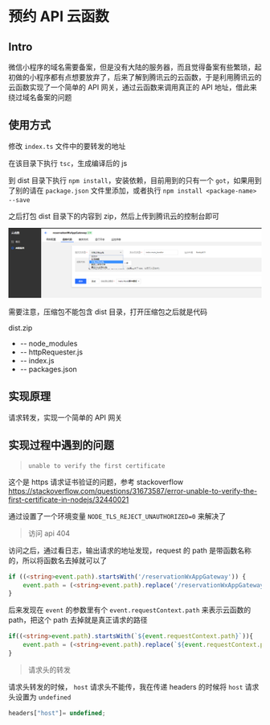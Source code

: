 # 预约 API 云函数

## Intro

微信小程序的域名需要备案，但是没有大陆的服务器，而且觉得备案有些繁琐，起初做的小程序都有点想要放弃了，后来了解到腾讯云的云函数，于是利用腾讯云的云函数实现了一个简单的 API 网关，通过云函数来调用真正的 API 地址，借此来绕过域名备案的问题

## 使用方式

修改 `index.ts` 文件中的要转发的地址

在该目录下执行 `tsc`，生成编译后的 js

到 dist 目录下执行 `npm install`，安装依赖，目前用到的只有一个 `got`，如果用到了别的请在 `package.json` 文件里添加，或者执行 `npm install <package-name> --save`

之后打包 dist 目录下的内容到 zip，然后上传到腾讯云的控制台即可

![upload code](./images/upload.png)

需要注意，压缩包不能包含 dist 目录，打开压缩包之后就是代码

dist.zip

- -- node_modules
- -- httpRequester.js
- -- index.js
- -- packages.json

## 实现原理

请求转发，实现一个简单的 API 网关

## 实现过程中遇到的问题

> `unable to verify the first certificate`

这个是 https 请求证书验证的问题，参考 stackoverflow <https://stackoverflow.com/questions/31673587/error-unable-to-verify-the-first-certificate-in-nodejs/32440021>

通过设置了一个环境变量 `NODE_TLS_REJECT_UNAUTHORIZED=0` 来解决了

> 访问 api 404

访问之后，通过看日志，输出请求的地址发现，request 的 path 是带函数名称的，所以将函数名去掉就可以了

``` typescript
if ((<string>event.path).startsWith('/reservationWxAppGateway')) {
    event.path = (<string>event.path).replace('/reservationWxAppGateway', '');
}
```

后来发现在 `event` 的参数里有个 `event.requestContext.path` 来表示云函数的 path，把这个 path 去掉就是真正请求的路径

``` typescript
if((<string>event.path).startsWith(`${event.requestContext.path}`)){
    event.path = (<string>event.path).replace(`${event.requestContext.path}`, '');
}
```

> 请求头的转发

请求头转发的时候， `host` 请求头不能传，我在传递 headers 的时候将 `host` 请求头设置为 `undefined`

``` typescript
headers["host"]= undefined;
```
